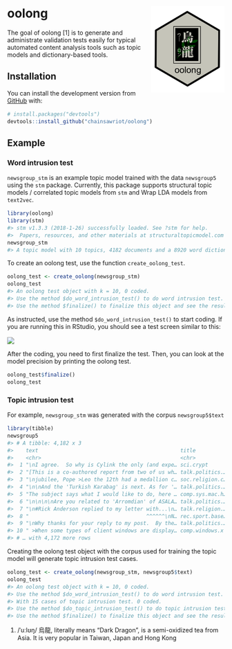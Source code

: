
<!-- README.md is generated from README.Rmd. Please edit that file -->

# oolong <img src="man/figures/oolong_logo.png" align="right" height="200" />

<!-- badges: start -->

<!-- badges: end -->

The goal of oolong \[1\] is to generate and administrate validation
tests easily for typical automated content analysis tools such as topic
models and dictionary-based tools.

## Installation

You can install the development version from
[GitHub](https://github.com/) with:

``` r
# install.packages("devtools")
devtools::install_github("chainsawriot/oolong")
```

## Example

### Word intrusion test

`newsgroup_stm` is an example topic model trained with the data
`newsgroup5` using the `stm` package. Currently, this package supports
structural topic models / correlated topic models from `stm` and Wrap
LDA models from `text2vec`.

``` r
library(oolong)
library(stm)
#> stm v1.3.3 (2018-1-26) successfully loaded. See ?stm for help. 
#>  Papers, resources, and other materials at structuraltopicmodel.com
newsgroup_stm
#> A topic model with 10 topics, 4182 documents and a 8920 word dictionary.
```

To create an oolong test, use the function `create_oolong_test`.

``` r
oolong_test <- create_oolong(newsgroup_stm)
oolong_test
#> An oolong test object with k = 10, 0 coded.
#> Use the method $do_word_intrusion_test() to do word intrusion test.
#> Use the method $finalize() to finalize this object and see the results.
```

As instructed, use the method `$do_word_intrusion_test()` to start
coding. If you are running this in RStudio, you should see a test screen
similar to this:

<img src="man/figures/oolong_demo.gif" align="center" />

After the coding, you need to first finalize the test. Then, you can
look at the model precision by printing the oolong test.

``` r
oolong_test$finalize()
oolong_test
```

### Topic intrusion test

For example, `newsgroup_stm` was generated with the corpus
`newsgroup5$text`

``` r
library(tibble)
newsgroup5
#> # A tibble: 4,182 x 3
#>    text                                              title           ntoken
#>    <chr>                                             <chr>            <int>
#>  1 "\nI agree.  So why is Cylink the only (and expe… sci.crypt          302
#>  2 "[This is a co-authored report from two of us wh… talk.politics.…   2900
#>  3 "\njubilee, Pope >Leo the 12th had a medallion c… soc.religion.c…    463
#>  4 "\n\nAnd the 'Turkish Karabag' is next. As for '… talk.politics.…    929
#>  5 "The subject says what I would like to do, here … comp.sys.mac.h…    218
#>  6 "\n\n\n\nAre you related to 'Arromdian' of ASALA… talk.politics.…    920
#>  7 "\n#Rick Anderson replied to my letter with...\n… talk.religion.…   1760
#>  8 "                                      ^^^^^^\nN… rec.sport.base…    302
#>  9 "\nWhy thanks for your reply to my post.  By the… talk.politics.…    158
#> 10 " >When some types of client windows are display… comp.windows.x     158
#> # … with 4,172 more rows
```

Creating the oolong test object with the corpus used for training the
topic model will generate topic intrusion test cases.

``` r
oolong_test <- create_oolong(newsgroup_stm, newsgroup5$text)
oolong_test
#> An oolong test object with k = 10, 0 coded.
#> Use the method $do_word_intrusion_test() to do word intrusion test.
#> With 15 cases of topic intrusion test. 0 coded.
#> Use the method $do_topic_intrusion_test() to do topic intrusion test.
#> Use the method $finalize() to finalize this object and see the results.
```

1.  /ˈuːlʊŋ/ 烏龍, literally means “Dark Dragon”, is a semi-oxidized tea
    from Asia. It is very popular in Taiwan, Japan and Hong Kong
